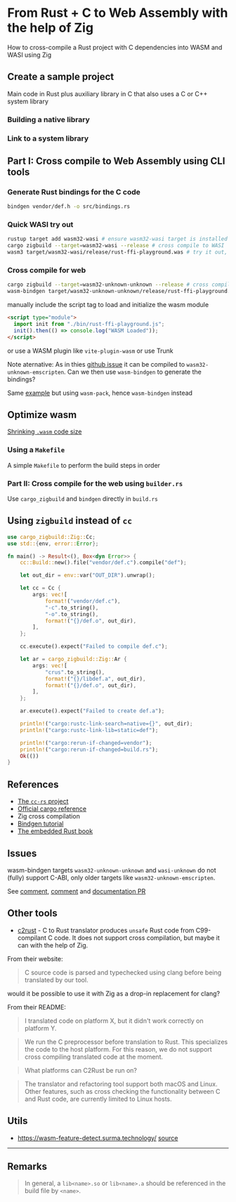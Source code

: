 # From Rust + C to Web Assembly with the help of Zig

How to cross-compile a Rust project with C dependencies into WASM and WASI using Zig

## Create a sample project

Main code in Rust plus auxiliary library in C that also uses a C or C++ system library

### Building a native library

### Link to a system library

## Part I: Cross compile to Web Assembly using CLI tools

### Generate Rust bindings for the C code

```bash
bindgen vendor/def.h -o src/bindings.rs
```

### Quick WASI try out

```bash
rustup target add wasm32-wasi # ensure wasm32-wasi target is installed `
cargo zigbuild --target=wasm32-wasi --release # cross compile to WASI
wasm3 target/wasm32-wasi/release/rust-ffi-playground.was # try it out, requires wasm3 TODO: add install ref.
```

### Cross compile for web

```bash
cargo zigbuild --target=wasm32-unknown-unknown --release # cross compile to WASM
wasm-bindgen target/wasm32-unknown-unknown/release/rust-ffi-playground.wasm --out-dir ./dist --target web # generate JS and TS bindings to WASM code
```

manually include the script tag to load and initialize the wasm module

```html
<script type="module">
  import init from "./bin/rust-ffi-playground.js";
  init().then(() => console.log("WASM Loaded"));
</script>
```

or use a WASM plugin like `vite-plugin-wasm` or use Trunk

Note aternative: As in thies [github issue](https://github.com/rustwasm/team/issues/291#issuecomment-644946504) it can be compiled to `wasm32-unknown-emscripten`. Can we then use `wasm-bindgen` to generate the bindings?

Same [example](https://github.com/rustwasm/team/issues/291#issuecomment-645492619) but using `wasm-pack`, hence `wasm-bindgen` instead

## Optimize wasm

[Shrinking `.wasm` code size](https://rustwasm.github.io/docs/book/reference/code-size.html)

### Using a `Makefile`

A simple `Makefile` to perform the build steps in order

### Part II: Cross compile for the web using `builder.rs`

Use `cargo_zigbuild` and `bindgen` directly in `build.rs`

## Using `zigbuild` instead of `cc`

```rust
use cargo_zigbuild::Zig::Cc;
use std::{env, error::Error};

fn main() -> Result<(), Box<dyn Error>> {
    cc::Build::new().file("vendor/def.c").compile("def");

    let out_dir = env::var("OUT_DIR").unwrap();

    let cc = Cc {
        args: vec![
            format!("vendor/def.c"),
            "-c".to_string(),
            "-o".to_string(),
            format!("{}/def.o", out_dir),
        ],
    };

    cc.execute().expect("Failed to compile def.c");

    let ar = cargo_zigbuild::Zig::Ar {
        args: vec![
            "crus".to_string(),
            format!("{}/libdef.a", out_dir),
            format!("{}/def.o", out_dir),
        ],
    };

    ar.execute().expect("Failed to create def.a");

    println!("cargo:rustc-link-search=native={}", out_dir);
    println!("cargo:rustc-link-lib=static=def");

    println!("cargo:rerun-if-changed=vendor");
    println!("cargo:rerun-if-changed=build.rs");
    Ok(())
}
```

## References

- [The `cc-rs` project](https://crates.io/crates/cc)
- [Official cargo reference](https://doc.rust-lang.org/cargo/reference/build-script-examples.html)
- Zig cross compilation
- [Bindgen tutorial](https://rust-lang.github.io/rust-bindgen/tutorial-3.html)
- [The embedded Rust book](https://docs.rust-embedded.org/book/interoperability/c-with-rust.html)

## Issues

wasm-bindgen targets `wasm32-unknown-unknown` and `wasi-unknown` do not (fully) support C-ABI, only older targets like `wasm32-unknown-emscripten`.

See [comment](https://github.com/rustwasm/team/issues/291#issuecomment-645482430), [comment](https://github.com/rustwasm/team/issues/291#issuecomment-645494771) and [documentation PR](https://github.com/rustwasm/wasm-bindgen/pull/2209)

## Other tools

- [c2rust](https://github.com/immunant/c2rust) - C to Rust translator produces `unsafe` Rust code from C99-compilant C code. It does not support cross compilation, but maybe it can with the help of Zig.

From their website:

> C source code is parsed and typechecked using clang before being translated by our tool.

would it be possible to use it with Zig as a drop-in replacement for clang?

From their README:

> I translated code on platform X, but it didn't work correctly on platform Y.

> We run the C preprocessor before translation to Rust. This specializes the code to the host platform. For this reason, we do not support cross compiling translated code at the moment.

> What platforms can C2Rust be run on?

> The translator and refactoring tool support both macOS and Linux. Other features, such as cross checking the functionality between C and Rust code, are currently limited to Linux hosts.

## Utils

- https://wasm-feature-detect.surma.technology/ [source](https://github.com/GoogleChromeLabs/wasm-feature-detect)

---

## Remarks

> In general, a `lib<name>.so` or `lib<name>.a` should be referenced in the build file by `<name>`.
